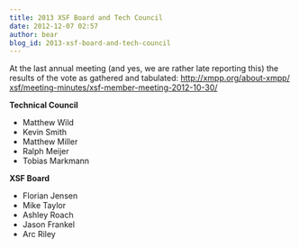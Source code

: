 ```yaml
---
title: 2013 XSF Board and Tech Council
date: 2012-12-07 02:57
author: bear
blog_id: 2013-xsf-board-and-tech-council
---
```


At the last annual meeting (and yes, we are rather late reporting this) the results of the vote as gathered and tabulated:
[http://xmpp.org/about-xmpp/<wbr>xsf/meeting-minutes/xsf-<wbr>member-meeting-2012-10-30/</wbr></wbr>](http://xmpp.org/about-xmpp/xsf/meeting-minutes/xsf-member-meeting-2012-10-30/)

**Technical Council**

-   Matthew Wild
-   Kevin Smith
-   Matthew Miller
-   Ralph Meijer
-   Tobias Markmann

**XSF Board**

-   Florian Jensen
-   Mike Taylor
-   Ashley Roach
-   Jason Frankel
-   Arc Riley


